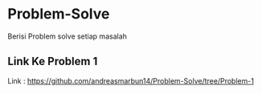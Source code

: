 # Problem-Solve
Berisi Problem solve setiap masalah

## Link Ke Problem 1
Link : https://github.com/andreasmarbun14/Problem-Solve/tree/Problem-1
